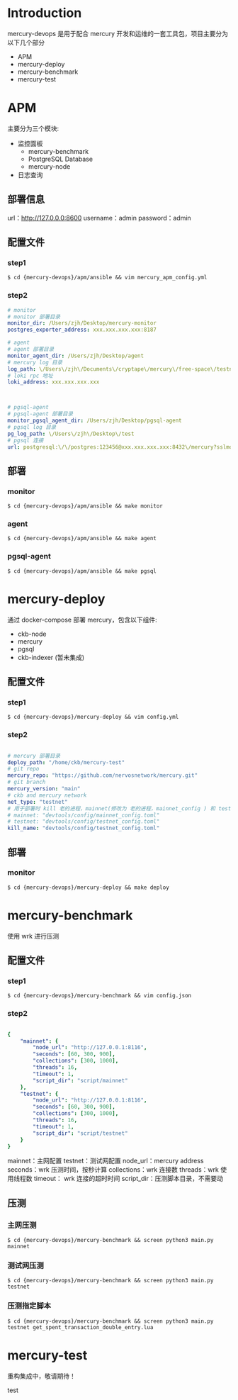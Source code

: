 # Introduction
mercury-devops 是用于配合 mercury 开发和运维的一套工具包，项目主要分为以下几个部分
- APM
- mercury-deploy
- mercury-benchmark
- mercury-test

# APM
主要分为三个模块:
- 监控面板
    - mercury-benchmark
    - PostgreSQL Database
    - mercury-node
- 日志查询

## 部署信息
url：http://127.0.0.0:8600
username：admin
password：admin


## 配置文件
### step1
```shell
$ cd {mercury-devops}/apm/ansible && vim mercury_apm_config.yml
```

### step2
```yml
# monitor
# monitor 部署目录
monitor_dir: /Users/zjh/Desktop/mercury-monitor
postgres_exporter_address: xxx.xxx.xxx.xxx:8187

# agent
# agent 部署目录
monitor_agent_dir: /Users/zjh/Desktop/agent
# mercury log 目录
log_path: \/Users\/zjh\/Documents\/cryptape\/mercury\/free-space\/testnet
# loki rpc 地址
loki_address: xxx.xxx.xxx.xxx



# pgsql-agent
# pgsql-agent 部署目录
monitor_pgsql_agent_dir: /Users/zjh/Desktop/pgsql-agent
# pgsql log 目录
pg_log_path: \/Users\/zjh\/Desktop\/test
# pgsql 连接
url: postgresql:\/\/postgres:123456@xxx.xxx.xxx.xxx:8432\/mercury?sslmode=disable
```

## 部署
### monitor
```shell
$ cd {mercury-devops}/apm/ansible && make monitor
```

### agent
```shell
$ cd {mercury-devops}/apm/ansible && make agent
```


### pgsql-agent
```shell
$ cd {mercury-devops}/apm/ansible && make pgsql
```

# mercury-deploy
通过 docker-compose 部署 mercury，包含以下组件:
- ckb-node
- mercury
- pgsql
- ckb-indexer (暂未集成)


## 配置文件
### step1
```shell
$ cd {mercury-devops}/mercury-deploy && vim config.yml
```

### step2
```yml

# mercury 部署目录
deploy_path: "/home/ckb/mercury-test"
# git repo
mercury_repo: "https://github.com/nervosnetwork/mercury.git"
# git branch
mercury_version: "main"
# ckb and mercury network
net_type: "testnet"
# 用于部署时 kill 老的进程，mainnet(修改为 老的进程，mainnet_config ) 和 testnet(修改为 testnet_config )
# mainnet: "devtools/config/mainnet_config.toml"
# testnet: "devtools/config/testnet_config.toml"
kill_name: "devtools/config/testnet_config.toml"

```

## 部署
### monitor
```shell
$ cd {mercury-devops}/mercury-deploy && make deploy
```


# mercury-benchmark
使用 wrk 进行压测

## 配置文件
### step1
```shell
$ cd {mercury-devops}/mercury-benchmark && vim config.json
```

### step2
```yml

{
    "mainnet": {
        "node_url": "http://127.0.0.1:8116",
        "seconds": [60, 300, 900],
        "collections": [300, 1000],
        "threads": 16,
        "timeout": 1,
        "script_dir": "script/mainnet"
    },
    "testnet": {
        "node_url": "http://127.0.0.1:8116",
        "seconds": [60, 300, 900],
        "collections": [300, 1000],
        "threads": 16,
        "timeout": 1,
        "script_dir": "script/testnet"
    }
}

```
mainnet：主网配置
testnet：测试网配置
node_url：mercury address
seconds：wrk 压测时间，按秒计算
collections：wrk 连接数
threads：wrk 使用线程数
timeout： wrk 连接的超时时间
script_dir：压测脚本目录，不需要动

## 压测
### 主网压测
```shell
$ cd {mercury-devops}/mercury-benchmark && screen python3 main.py mainnet
```

### 测试网压测
```shell
$ cd {mercury-devops}/mercury-benchmark && screen python3 main.py testnet
```

### 压测指定脚本
```shell
$ cd {mercury-devops}/mercury-benchmark && screen python3 main.py testnet get_spent_transaction_double_entry.lua
```


# mercury-test
重构集成中，敬请期待！



test